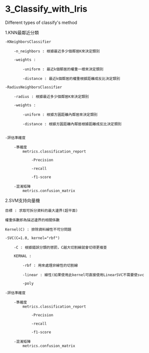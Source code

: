 # 3_Classify_with_Iris
Different types of classify's method

1.KNN最鄰近分類

	-KNeighborsClassifier

		-n_neighbors : 根據最近多少個鄰居K來決定類別

		-weights : 

			-uniform : 最近k個鄰居的權重一樣來決定類別

			-distance : 最近k個鄰居的權重根據距離成反比決定類別
  
	-RadiusNeighborsClassifier
    
		-radius : 根據最近多少個鄰居K來決定類別

		-weights : 

			-uniform : 根據方圓距離內鄰居來決定類別

			-distance : 根據方圓距離內鄰居根據距離成反比決定類別


  	-評估準確度
  		
		-準確度
			metrics.classification_report
				
				-Precision
				
				-recall
				
				-f1-score
		
		-混淆矩陣
			metrics.confusion_matrix
  				
2.SVM支持向量機
	
	目標 : 求取可拆分資料的最大邊界(超平面)
	
	權重係數即為描述邊界的相關係數
	
	Kernel(C) : 排除資料線性不可分問題
	
	-SVC(C=1.0, kernel="rbf")
		
		-C : 根據錯誤分類的懲罰，C越大切割線就會切得更複查
		
		KERNAL : 
		
			-rbf : 用來處理非線性的切割線
			
			-linear : 線性(如果使用此kernel可直接使用LinearSVC不需要使svc
			
			-poly 
	
	-評估準確度
  		
		-準確度
			metrics.classification_report
				
				-Precision
				
				-recall
				
				-f1-score
		
		-混淆矩陣
			metrics.confusion_matrix
  	
	
	
	
	
	
